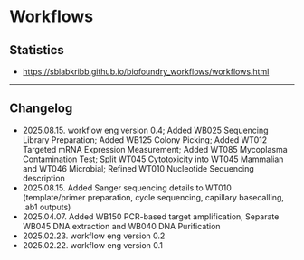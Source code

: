 # Workflows

## Statistics

-   https://sblabkribb.github.io/biofoundry_workflows/workflows.html

------------------------------------------------------------------------

## Changelog

-   2025.08.15. workflow eng version 0.4; Added WB025 Sequencing Library Preparation; Added WB125 Colony Picking; Added WT012 Targeted mRNA Expression Measurement; Added WT085 Mycoplasma Contamination Test; Split WT045 Cytotoxicity into WT045 Mammalian and WT046 Microbial; Refined WT010 Nucleotide Sequencing description
-   2025.08.15. Added Sanger sequencing details to WT010 (template/primer preparation, cycle sequencing, capillary basecalling, .ab1 outputs)
-   2025.04.07. Added WB150 PCR-based target amplification, Separate WB045 DNA extraction and WB040 DNA Purification
-   2025.02.23. workflow eng version 0.2
-   2025.02.22. workflow eng version 0.1